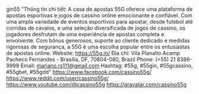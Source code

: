 gin55
"Thông tin chi tiết: A casa de apostas 55G oferece uma plataforma de apostas esportivas e jogos de cassino online emocionante e confiável. Com uma ampla variedade de eventos esportivos para apostar, desde futebol até corridas de cavalos, e uma seleção diversificada de jogos de cassino, os jogadores desfrutam de uma experiência de apostas completa e envolvente. Com bônus generosos, suporte ao cliente dedicado e medidas rigorosas de segurança, a 55G é uma escolha popular entre os entusiastas de apostas online.
Website: https://55g.in/
Địa chỉ: Vila Planalto Acamp Pacheco Fernandes - Brasília, DF, 70804-080, Brazil
Phone: (+55) 21 8386-9999
Email: mariano.rs111@gmail.com
Hashtag: #55g, #55gin, #55gcassino, #55gbet, #55gdd"
https://www.facebook.com/cassino55g/
https://www.reddit.com/user/cassino55g/
https://www.youtube.com/@cassino55g
https://gravatar.com/cassino55g